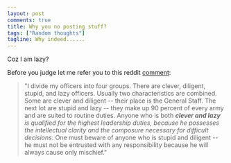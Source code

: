 ```yaml
---
layout: post
comments: true
title: Why you no posting stuff?
tags: ["Random thoughts"]
tagline: Why indeed......
---
```


Coz I am lazy?

Before you judge let me refer you to this reddit [comment](https://www.reddit.com/r/quotes/comments/1csuc6/i_choose_a_lazy_person_to_do_a_hard_job_because_a/c9js7rb/):
> "I divide my officers into four groups. There are clever, diligent, stupid, and lazy officers. Usually two characteristics are combined. Some are clever and diligent -- their place is the General Staff. The next lot are stupid and lazy -- they make up 90 percent of every army and are suited to routine duties. Anyone who is both ***clever and lazy** is qualified for the highest leadership duties, because he possesses the intellectual clarity and the composure necessary for difficult decisions*. One must beware of anyone who is stupid and diligent -- he must not be entrusted with any responsibility because he will always cause only mischief."
